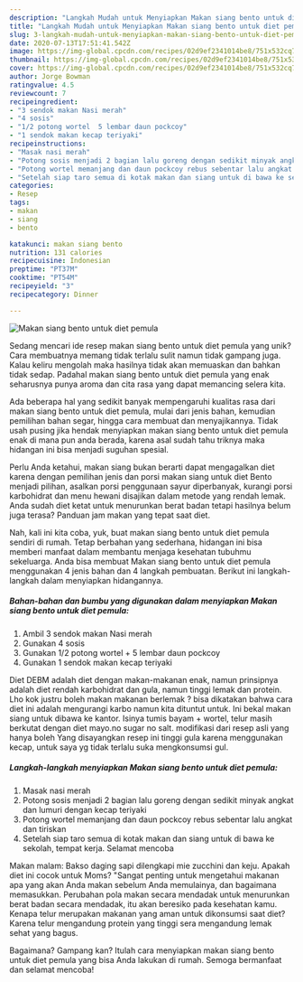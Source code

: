 ```yaml
---
description: "Langkah Mudah untuk Menyiapkan Makan siang bento untuk diet pemula Anti Gagal"
title: "Langkah Mudah untuk Menyiapkan Makan siang bento untuk diet pemula Anti Gagal"
slug: 3-langkah-mudah-untuk-menyiapkan-makan-siang-bento-untuk-diet-pemula-anti-gagal
date: 2020-07-13T17:51:41.542Z
image: https://img-global.cpcdn.com/recipes/02d9ef2341014be8/751x532cq70/makan-siang-bento-untuk-diet-pemula-foto-resep-utama.jpg
thumbnail: https://img-global.cpcdn.com/recipes/02d9ef2341014be8/751x532cq70/makan-siang-bento-untuk-diet-pemula-foto-resep-utama.jpg
cover: https://img-global.cpcdn.com/recipes/02d9ef2341014be8/751x532cq70/makan-siang-bento-untuk-diet-pemula-foto-resep-utama.jpg
author: Jorge Bowman
ratingvalue: 4.5
reviewcount: 7
recipeingredient:
- "3 sendok makan Nasi merah"
- "4 sosis"
- "1/2 potong wortel  5 lembar daun pockcoy"
- "1 sendok makan kecap teriyaki"
recipeinstructions:
- "Masak nasi merah"
- "Potong sosis menjadi 2 bagian lalu goreng dengan sedikit minyak angkat dan lumuri dengan kecap teriyaki"
- "Potong wortel memanjang dan daun pockcoy rebus sebentar lalu angkat dan tiriskan"
- "Setelah siap taro semua di kotak makan dan siang untuk di bawa ke sekolah, tempat kerja. Selamat mencoba"
categories:
- Resep
tags:
- makan
- siang
- bento

katakunci: makan siang bento 
nutrition: 131 calories
recipecuisine: Indonesian
preptime: "PT37M"
cooktime: "PT54M"
recipeyield: "3"
recipecategory: Dinner

---
```



![Makan siang bento untuk diet pemula](https://img-global.cpcdn.com/recipes/02d9ef2341014be8/751x532cq70/makan-siang-bento-untuk-diet-pemula-foto-resep-utama.jpg)

Sedang mencari ide resep makan siang bento untuk diet pemula yang unik? Cara membuatnya memang tidak terlalu sulit namun tidak gampang juga. Kalau keliru mengolah maka hasilnya tidak akan memuaskan dan bahkan tidak sedap. Padahal makan siang bento untuk diet pemula yang enak seharusnya punya aroma dan cita rasa yang dapat memancing selera kita.

Ada beberapa hal yang sedikit banyak mempengaruhi kualitas rasa dari makan siang bento untuk diet pemula, mulai dari jenis bahan, kemudian pemilihan bahan segar, hingga cara membuat dan menyajikannya. Tidak usah pusing jika hendak menyiapkan makan siang bento untuk diet pemula enak di mana pun anda berada, karena asal sudah tahu triknya maka hidangan ini bisa menjadi suguhan spesial.

Perlu Anda ketahui, makan siang bukan berarti dapat mengagalkan diet karena dengan pemilihan jenis dan porsi makan siang untuk diet Bento menjadi pilihan, asalkan porsi penggunaan sayur diperbanyak, kurangi porsi karbohidrat dan menu hewani disajikan dalam metode yang rendah lemak. Anda sudah diet ketat untuk menurunkan berat badan tetapi hasilnya belum juga terasa? Panduan jam makan yang tepat saat diet.


Nah, kali ini kita coba, yuk, buat makan siang bento untuk diet pemula sendiri di rumah. Tetap berbahan yang sederhana, hidangan ini bisa memberi manfaat dalam membantu menjaga kesehatan tubuhmu sekeluarga. Anda bisa membuat Makan siang bento untuk diet pemula menggunakan 4 jenis bahan dan 4 langkah pembuatan. Berikut ini langkah-langkah dalam menyiapkan hidangannya.

<!--inarticleads1-->

##### Bahan-bahan dan bumbu yang digunakan dalam menyiapkan Makan siang bento untuk diet pemula:

1. Ambil 3 sendok makan Nasi merah
1. Gunakan 4 sosis
1. Gunakan 1/2 potong wortel + 5 lembar daun pockcoy
1. Gunakan 1 sendok makan kecap teriyaki


Diet DEBM adalah diet dengan makan-makanan enak, namun prinsipnya adalah diet rendah karbohidrat dan gula, namun tinggi lemak dan protein. Lho kok justru boleh makan makanan berlemak ? bisa dikatakan bahwa cara diet ini adalah mengurangi karbo namun kita dituntut untuk. Ini bekal makan siang untuk dibawa ke kantor. Isinya tumis bayam + wortel, telur masih berkutat dengan diet mayo.no sugar no salt. modifikasi dari resep asli yang hanya boleh Yang disayangkan resep ini tinggi gula karena menggunakan kecap, untuk saya yg tidak terlalu suka mengkonsumsi gul. 

<!--inarticleads2-->

##### Langkah-langkah menyiapkan Makan siang bento untuk diet pemula:

1. Masak nasi merah
1. Potong sosis menjadi 2 bagian lalu goreng dengan sedikit minyak angkat dan lumuri dengan kecap teriyaki
1. Potong wortel memanjang dan daun pockcoy rebus sebentar lalu angkat dan tiriskan
1. Setelah siap taro semua di kotak makan dan siang untuk di bawa ke sekolah, tempat kerja. Selamat mencoba


Makan malam: Bakso daging sapi dilengkapi mie zucchini dan keju. Apakah diet ini cocok untuk Moms? &#34;Sangat penting untuk mengetahui makanan apa yang akan Anda makan sebelum Anda memulainya, dan bagaimana memasukkan. Perubahan pola makan secara mendadak untuk menurunkan berat badan secara mendadak, itu akan beresiko pada kesehatan kamu. Kenapa telur merupakan makanan yang aman untuk dikonsumsi saat diet? Karena telur mengandung protein yang tinggi sera mengandung lemak sehat yang bagus. 

Bagaimana? Gampang kan? Itulah cara menyiapkan makan siang bento untuk diet pemula yang bisa Anda lakukan di rumah. Semoga bermanfaat dan selamat mencoba!
